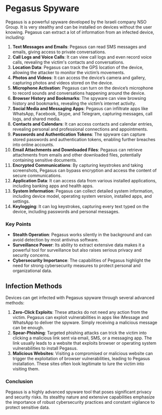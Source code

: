 # Pegasus Spyware

Pegasus is a powerful spyware developed by the Israeli company NSO Group. It is very stealthy and can be installed on devices without the user knowing. Pegasus can extract a lot of information from an infected device, including:

1. **Text Messages and Emails**: Pegasus can read SMS messages and emails, giving access to private conversations.
2. **Call Logs and Voice Calls**: It can view call logs and even record voice calls, revealing the victim's contacts and conversations.
3. **Location Data**: Pegasus can track the GPS location of the device, allowing the attacker to monitor the victim’s movements.
4. **Photos and Videos**: It can access the device’s camera and gallery, capturing photos and videos stored on the device.
5. **Microphone Activation**: Pegasus can turn on the device’s microphone to record sounds and conversations happening around the device.
6. **Browser History and Bookmarks**: The spyware can view browsing history and bookmarks, revealing the victim’s internet activity.
7. **Social Media and Messaging Apps**: Pegasus can infiltrate apps like WhatsApp, Facebook, Skype, and Telegram, capturing messages, call logs, and shared media.
8. **Contacts and Calendars**: It can access contacts and calendar entries, revealing personal and professional connections and appointments.
9. **Passwords and Authentication Tokens**: The spyware can capture stored passwords and authentication tokens, enabling further breaches into online accounts.
10. **Email Attachments and Downloaded Files**: Pegasus can retrieve attachments from emails and other downloaded files, potentially containing sensitive documents.
11. **Encrypted Communications**: By capturing keystrokes and taking screenshots, Pegasus can bypass encryption and access the content of secure communications.
12. **Application Data**: It can access data from various installed applications, including banking apps and health apps.
13. **System Information**: Pegasus can collect detailed system information, including device model, operating system version, installed apps, and settings.
14. **Keylogging**: It can log keystrokes, capturing every text typed on the device, including passwords and personal messages.

### Key Points

- **Stealth Operation**: Pegasus works silently in the background and can avoid detection by most antivirus software.
- **Surveillance Power**: Its ability to extract extensive data makes it a powerful tool for surveillance but also raises serious privacy and security concerns.
- **Cybersecurity Importance**: The capabilities of Pegasus highlight the need for strong cybersecurity measures to protect personal and organizational data.

## Infection Methods

Devices can get infected with Pegasus spyware through several advanced methods:

1. **Zero-Click Exploits**: These attacks do not need any action from the victim. Pegasus can exploit vulnerabilities in apps like iMessage and WhatsApp to deliver the spyware. Simply receiving a malicious message can be enough.
2. **Spear-Phishing**: Targeted phishing attacks can trick the victim into clicking a malicious link sent via email, SMS, or a messaging app. The link usually leads to a website that exploits browser or operating system vulnerabilities to install Pegasus.
3. **Malicious Websites**: Visiting a compromised or malicious website can trigger the exploitation of browser vulnerabilities, leading to Pegasus installation. These sites often look legitimate to lure the victim into visiting them.

### Conclusion

Pegasus is a highly advanced spyware tool that poses significant privacy and security risks. Its stealthy nature and extensive capabilities emphasize the importance of robust cybersecurity practices and constant vigilance to protect sensitive data.


